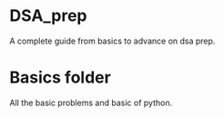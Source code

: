 # DSA_prep
A complete guide from basics to advance on dsa prep.

# Basics folder
All the basic problems and basic of python.
